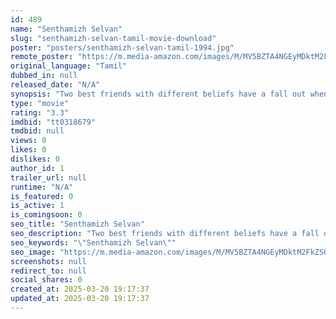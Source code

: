 ```yaml
---
id: 489
name: "Senthamizh Selvan"
slug: "senthamizh-selvan-tamil-movie-download"
poster: "posters/senthamizh-selvan-tamil-1994.jpg"
remote_poster: "https://m.media-amazon.com/images/M/MV5BZTA4NGEyMDktM2FkZS00NzMwLWI5MTctOGIzZDk0YTkzYjI0XkEyXkFqcGdeQXVyMjA4OTI5NDQ@._V1_SX300.jpg"
original_language: "Tamil"
dubbed_in: null
released_date: "N/A"
synopsis: "Two best friends with different beliefs have a fall out when their children elope against their wishes. Later, one of the friends is murdered whose son comes back to tend to his family and to find the murderer."
type: "movie"
rating: "3.3"
imdbid: "tt0318679"
tmdbid: null
views: 0
likes: 0
dislikes: 0
author_id: 1
trailer_url: null
runtime: "N/A"
is_featured: 0
is_active: 1
is_comingsoon: 0
seo_title: "Senthamizh Selvan"
seo_description: "Two best friends with different beliefs have a fall out when their children elope against their wishes. Later, one of the friends is murdered whose son comes back to tend to his family and to find the murderer."
seo_keywords: "\"Senthamizh Selvan\""
seo_image: "https://m.media-amazon.com/images/M/MV5BZTA4NGEyMDktM2FkZS00NzMwLWI5MTctOGIzZDk0YTkzYjI0XkEyXkFqcGdeQXVyMjA4OTI5NDQ@._V1_SX300.jpg"
screenshots: null
redirect_to: null
social_shares: 0
created_at: 2025-03-20 19:17:37
updated_at: 2025-03-20 19:17:37
---
```


